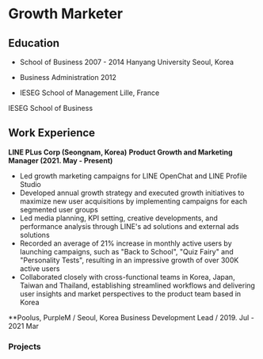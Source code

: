 # Growth Marketer

## Education
- School of Business 2007 - 2014 Hanyang University Seoul, Korea

- Business Administration 2012
- IESEG School of Management Lille, France

IESEG School of Business

## Work Experience
**LINE PLus Corp (Seongnam, Korea)**
**Product Growth and Marketing Manager (2021. May - Present)**
- Led growth marketing campaigns for LINE OpenChat and LINE Profile Studio
-	Developed annual growth strategy and executed growth initiatives to maximize new user acquisitions by implementing campaigns for each segmented user groups
-	Led media planning, KPI setting, creative developments, and performance analysis through LINE's ad solutions and external ads solutions
-	Recorded an average of 21% increase in monthly active users by launching campaigns,  such as "Back to School", "Quiz Fairy" and "Personality Tests", resulting in an impressive growth of over 300K active users
-	Collaborated closely with cross-functional teams in Korea, Japan, Taiwan and Thailand, establishing streamlined workflows and delivering user insights and market perspectives to the product team based in Korea

**Poolus, PurpleM / Seoul, Korea
Business Development Lead / 2019. Jul - 2021 Mar

### Projects
